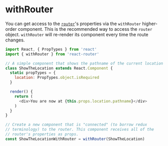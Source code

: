 # withRouter

You can get access to the [`router`](context.router.md)'s properties via the `withRouter` higher-order component. This is the recommended way to access the `router` object. `withRouter` will re-render its component every time the route changes.

```js
import React, { PropTypes } from 'react'
import { withRouter } from 'react-router'

// A simple component that shows the pathname of the current location
class ShowTheLocation extends React.Component {
  static propTypes = {
    location: PropTypes.object.isRequired
  }

  render() {
    return (
      <div>You are now at {this.props.location.pathname}</div>
    )
  }
}

// Create a new component that is "connected" (to borrow redux
// terminology) to the router. This component receives all of the
// router's properties as props.
const ShowTheLocationWithRouter = withRouter(ShowTheLocation)
```
